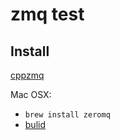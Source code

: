 # zmq test
## Install
[cppzmq](https://github.com/zeromq/cppzmq)

Mac OSX:

* `brew install zeromq`
* [bulid](https://github.com/zeromq/cppzmq#build-instructions)